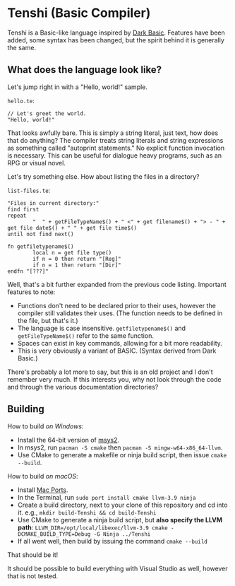 # Tenshi (Basic Compiler)
Tenshi is a Basic-like language inspired by
[Dark Basic](https://github.com/LeeBamberTGC/Dark-Basic-Pro). Features have been
added, some syntax has been changed, but the spirit behind it is generally
the same.


## What does the language look like?
Let's jump right in with a "Hello, world!" sample.

`hello.te`:
```
// Let's greet the world.
"Hello, world!"
```

That looks awfully bare. This is simply a string literal, just text, how does
that do anything? The compiler treats string literals and string expressions as
something called "autoprint statements." No explicit function invocation is
necessary. This can be useful for dialogue heavy programs, such as an RPG or
visual novel.

Let's try something else. How about listing the files in a directory?

`list-files.te`:
```
"Files in current directory:"
find first
repeat
        "  " + getFileTypeName$() + " <" + get filename$() + "> - " + get file date$() + " " + get file time$()
until not find next()

fn getfiletypename$()
        local n = get file type()
        if n = 0 then return "[Reg]"
        if n = 1 then return "[Dir]"
endfn "[???]"
```

Well, that's a bit further expanded from the previous code listing. Important
features to note:

- Functions don't need to be declared prior to their uses, however the compiler
  still validates their uses. (The function needs to be defined in the file, but
  that's it.)
- The language is case insensitive. `getfiletypename$()` and
  `getFileTypeName$()` refer to the same function.
- Spaces can exist in key commands, allowing for a bit more readability.
- This is very obviously a variant of BASIC. (Syntax derived from Dark Basic.)

There's probably a lot more to say, but this is an old project and I don't
remember very much. If this interests you, why not look through the code and
through the various documentation directories?


## Building

How to build *on Windows*:

- Install the 64-bit version of [msys2](http://msys2.github.io/).
- In msys2, run `pacman -S cmake` then `pacman -S mingw-w64-x86_64-llvm`.
- Use CMake to generate a makefile or ninja build script, then issue
  `cmake --build`.

How to build *on macOS*:

- Install [Mac Ports](https://www.macports.org/install.php).
- In the Terminal, run `sudo port install cmake llvm-3.9 ninja`
- Create a build directory, next to your clone of this repository and cd into
  it. e.g., `mkdir build-Tenshi && cd build-Tenshi`
- Use CMake to generate a ninja build script, but
  **also specify the LLVM path**: `LLVM_DIR=/opt/local/libexec/llvm-3.9 cmake -DCMAKE_BUILD_TYPE=Debug -G Ninja ../Tenshi`
- If all went well, then build by issuing the command `cmake --build`

That should be it!

It should be possible to build everything with Visual Studio as well, however
that is not tested.
